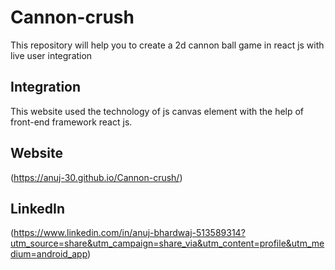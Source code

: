 # Cannon-crush

This repository will help you to create a 2d cannon ball game in react js with live user integration 


## Integration 
This website used the technology of js canvas element with the help of front-end framework react js.

## Website
(https://anuj-30.github.io/Cannon-crush/)

## LinkedIn
(https://www.linkedin.com/in/anuj-bhardwaj-513589314?utm_source=share&utm_campaign=share_via&utm_content=profile&utm_medium=android_app)

